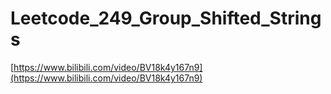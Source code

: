 # Leetcode_249_Group_Shifted_Strings

[https://www.bilibili.com/video/BV18k4y167n9](https://www.bilibili.com/video/BV18k4y167n9)